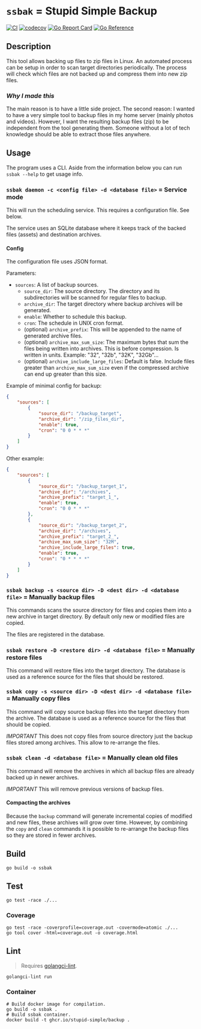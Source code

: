 # `ssbak` = Stupid Simple Backup

[![CI](https://github.com/stupid-simple/backup/actions/workflows/ci.yml/badge.svg)](https://github.com/stupid-simple/backup/actions/workflows/ci.yml)
[![codecov](https://codecov.io/gh/stupid-simple/backup/branch/main/graph/badge.svg)](https://codecov.io/gh/stupid-simple/backup)
[![Go Report Card](https://goreportcard.com/badge/github.com/stupid-simple/backup)](https://goreportcard.com/report/github.com/stupid-simple/backup)
[![Go Reference](https://pkg.go.dev/badge/github.com/stupid-simple/backup.svg)](https://pkg.go.dev/github.com/stupid-simple/backup)

## Description

This tool allows backing up files to zip files in Linux. An automated process can be setup in order to scan target directories periodically. The process will check which files are not backed up and compress them into new zip files.

### *Why I made this*

The main reason is to have a little side project. The second reason: I wanted to have a very simple tool to backup files in my home server (mainly photos and videos). However, I want the resulting backup files (zip) to be independent from the tool generating them. Someone without a lot of tech knowledge should be able to extract those files anywhere.

## Usage

The program uses a CLI. Aside from the information below you can run `ssbak --help` to get usage info.

### `ssbak daemon -c <config file> -d <database file>` = Service mode

This will run the scheduling service. This requires a configuration file. See below.

The service uses an SQLite database where it keeps track of the backed files (assets) and destination archives.

#### Config

The configuration file uses JSON format.

Parameters:
- `sources`: A list of backup sources.
    - `source_dir`: The source directory. The directory and its subdirectories will be scanned for regular files to backup.
    - `archive_dir`: The target directory where backup archives will be generated.
    - `enable`: Whether to schedule this backup.
    - `cron`: The schedule in UNIX cron format.
    - (optional) `archive_prefix`: This will be appended to the name of generated archive files.
    - (optional) `archive_max_sum_size`: The maximum bytes that sum the files being written into archives. This is before compression. Is written in units. Example: "32", "32b", "32K", "32Gb"...
    - (optional) `archive_include_large_files`: Default is false. Include files greater than `archive_max_sum_size` even if the compressed archive can end up greater than this size.

Example of minimal config for backup:
```json
{
    "sources": [
        {
            "source_dir": "/backup_target",
            "archive_dir": "/zip_files_dir",
            "enable": true,
            "cron": "0 0 * * *"
        }
    ]
}
```

Other example:
```json
{
    "sources": [
        {
            "source_dir": "/backup_target_1",
            "archive_dir": "/archives",
            "archive_prefix": "target_1_",
            "enable": true,
            "cron": "0 0 * * *"
        },
        {
            "source_dir": "/backup_target_2",
            "archive_dir": "/archives",
            "archive_prefix": "target_2_",
            "archive_max_sum_size": "32M",
            "archive_include_large_files": true,
            "enable": true,
            "cron": "0 * * * *"
        }
    ]
}
```

### `ssbak backup -s <source dir> -D <dest dir> -d <database file>` = Manually backup files

This commands scans the source directory for files and copies them into a new archive in target directory.
By default only new or modified files are copied.

The files are registered in the database.

### `ssbak restore -D <restore dir> -d <database file>` = Manually restore files

This command will restore files into the target directory. The database is used as a reference source for the files
that should be restored.

### `ssbak copy -s <source dir> -D <dest dir> -d <database file>` = Manually copy files

This command will copy source backup files into the target directory from the archive. The database is used as a reference source for the files
that should be copied.

*IMPORTANT* This does not copy files from source directory just the backup files stored among archives. This allow to re-arrange the files.

### `ssbak clean -d <database file>` = Manually clean old files

This command will remove the archives in which all backup files are already backed up in newer archives.

*IMPORTANT* This will remove previous versions of backup files.

#### Compacting the archives

Because the `backup` command will generate incremental copies of modified and new files, these archives will grow over time. However, by combining the `copy` and `clean` commands it is possible to re-arrange the backup files so they are stored in fewer archives.

## Build

```shell
go build -o ssbak
```

## Test

```shell
go test -race ./...
```

### Coverage

```shell
go test -race -coverprofile=coverage.out -covermode=atomic ./...
go tool cover -html=coverage.out -o coverage.html
```

## Lint

> Requires [golangci-lint](https://golangci-lint.run/welcome/install/).

```shell
golangci-lint run
```


### Container

```shell
# Build docker image for compilation.
go build -o ssbak .
# Build ssbak container.
docker build -t ghcr.io/stupid-simple/backup .
```

